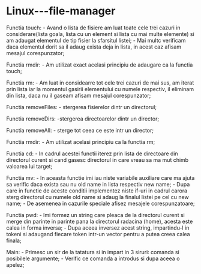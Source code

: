# Linux---file-manager
Functia touch:
        - Avand o lista de fisiere am luat toate cele trei cazuri in 
        considerare(lista goala, lista cu un element si lista cu mai multe elemente) 
        si am adaugat elementul de tip fisier la sfarsitul listei;
        - Mai multc verificam daca elementul dorit sa il adaug exista deja in lista, in 
        acest caz afisam mesajul corespunzator;

Functia rmdir:
        - Am utilizat exact acelasi principiu de adaugare ca la functia touch;

Functia rm:
        - Am luat in considearre tot cele trei cazuri de mai sus, am iterat 
        prin lista iar la momentul gasirii elementului cu numele respectiv, il 
        eliminam din lista, daca nu il gaseam afisam mesajul corespunzator;

Functia removeFiles:
        - stergerea fisierelor dintr un directorul;

Functia removeDirs:
        -stergerea directoarelor dintr un director;

Functia removeAll:
        - sterge tot ceea ce este intr un director;

Functia rmdir:
        - Am utilizat acelasi principiu ca la functia rm;

Functia cd:
        - In cadrul acestei functii iterez prin lista de directoare din directorul curent
        si cand gasesc directorul in care vreau sa ma mut chimb valoarea lui target;

Functia mv:
        - In aceasta functie imi iau niste variabile auxiliare care ma ajuta sa verific daca 
        exista sau nu old name in lista respectiv new name;
        - Dupa care in functie de aceste conditii implementez niste if-uri in cadrul carora 
        sterg directorul cu numele old name si adaug la finalul listei pe cel cu new name;
        - De asemenea in cazurile speciale afisez mesajele corespunzatoare;

Functia pwd:
        - Imi formez un string care pleaca de la directorul curent si merge din parinte in 
        parinte pana la directorul radacina (home), acesta este calea in forma inversa;
        - Dupa aceea inversez acest string, impartindu-l in tokeni si adaugand fiecare token
        intr-un vector pentru a putea creea calea finala;

Main:
    - Primesc un sir de la tatatura si in impart in 3 siruri: comanda si posibilele argumente;
    - Verific ce comanda a introdus si dupa aceea o apelez;
